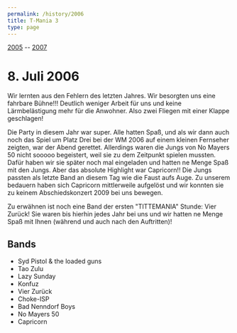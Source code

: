 ```yaml
---
permalink: /history/2006
title: T-Mania 3
type: page
---
```


[2005](/history/2005) -- [2007](/history/2007)

# 8. Juli 2006

Wir lernten aus den Fehlern des letzten Jahres. Wir besorgten uns eine fahrbare Bühne!!! Deutlich weniger Arbeit für uns und keine Lärmbelästigung mehr für die Anwohner. Also zwei Fliegen mit einer Klappe geschlagen!

Die Party in diesem Jahr war super. Alle hatten Spaß, und als wir dann auch noch das Spiel um Platz Drei bei der WM 2006 auf einem kleinen Fernseher zeigten, war der Abend gerettet. Allerdings waren die Jungs von No Mayers 50 nicht sooooo begeistert, weil sie zu dem Zeitpunkt spielen mussten. Dafür haben wir sie später noch mal eingeladen und hatten ne Menge Spaß mit den Jungs. Aber das absolute Highlight war Capricorn!! Die Jungs passten als letzte Band an diesem Tag wie die Faust aufs Auge. Zu unserem bedauern haben sich Capricorn mittlerweile aufgelöst und wir konnten sie zu keinem Abschiedskonzert 2009 bei uns bewegen.

Zu erwähnen ist noch eine Band der ersten "TITTEMANIA" Stunde: Vier Zurück! Sie waren bis hierhin jedes Jahr bei uns und wir hatten ne Menge Spaß mit Ihnen (während und auch nach den Auftritten)!

## Bands 

- Syd Pistol & the loaded guns
- Tao Zulu
- Lazy Sunday
- Konfuz
- Vier Zurück
- Choke-ISP
- Bad Nenndorf Boys
- No Mayers 50
- Capricorn

